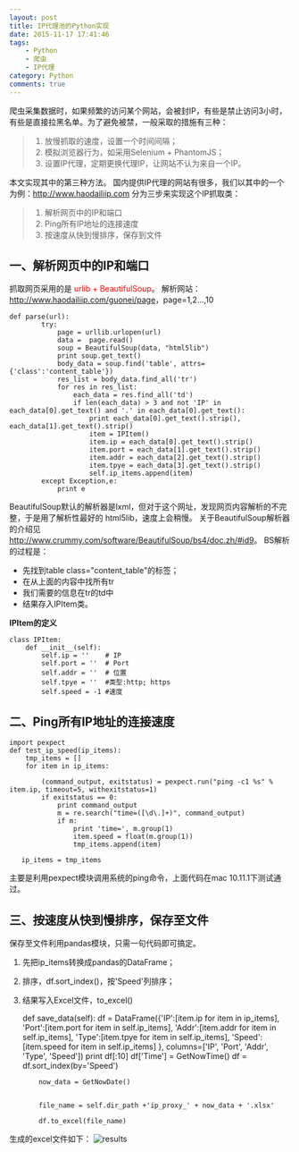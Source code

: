 ```yaml
---
layout: post
title: IP代理池的Python实现
date: 2015-11-17 17:41:46
tags: 
	- Python
	- 爬虫 
	- IP代理
category: Python
comments: true
---
```


爬虫采集数据时，如果频繁的访问某个网站，会被封IP，有些是禁止访问3小时，有些是直接拉黑名单。为了避免被禁，一般采取的措施有三种：
> 1. 放慢抓取的速度，设置一个时间间隔；
> 2. 模拟浏览器行为，如采用Selenium + PhantomJS；
> 3. 设置IP代理，定期更换代理IP，让网站不认为来自一个IP。
<!-- more -->
本文实现其中的第三种方法。
国内提供IP代理的网站有很多，我们以其中的一个为例：<http://www.haodailiip.com> 
分为三步来实现这个IP抓取类：
> 1. 解析网页中的IP和端口
> 2. Ping所有IP地址的连接速度 
> 3. 按速度从快到慢排序，保存到文件



## 一、解析网页中的IP和端口
抓取网页采用的是<font color=red> urlib + BeautifulSoup</font>。
解析网站：<http://www.haodailiip.com/guonei/page>，page=1,2...,10
    
	def parse(url):
	        try:
	            page = urllib.urlopen(url)
	            data =  page.read()
	            soup = BeautifulSoup(data, "html5lib")
	            print soup.get_text()
	            body_data = soup.find('table', attrs={'class':'content_table'})
	            res_list = body_data.find_all('tr')
	            for res in res_list:
	                each_data = res.find_all('td')
	                if len(each_data) > 3 and not 'IP' in each_data[0].get_text() and '.' in each_data[0].get_text():
	                    print each_data[0].get_text().strip(), each_data[1].get_text().strip()
	                    item = IPItem()
	                    item.ip = each_data[0].get_text().strip()
	                    item.port = each_data[1].get_text().strip()
	                    item.addr = each_data[2].get_text().strip()
	                    item.tpye = each_data[3].get_text().strip()
	                    self.ip_items.append(item)
	        except Exception,e:
	            print e

BeautifulSoup默认的解析器是lxml，但对于这个网址，发现网页内容解析的不完整，于是用了解析性最好的 html5lib，速度上会稍慢。
关于BeautifulSoup解析器的介绍见<http://www.crummy.com/software/BeautifulSoup/bs4/doc.zh/#id9>。
BS解析的过程是：
 * 先找到table class="content_table"的标签；
 * 在从上面的内容中找所有tr
 * 我们需要的信息在tr的td中
 * 结果存入IPItem类。



**IPItem的定义**
       
	class IPItem:
	    def __init__(self):
	        self.ip = ''    # IP
	        self.port = ''  # Port
	        self.addr = ''  # 位置
	        self.tpye = ''  #类型:http; https
	        self.speed = -1 #速度
        
## 二、Ping所有IP地址的连接速度 

    import pexpect
    def test_ip_speed(ip_items):
        tmp_items = []
        for item in ip_items:
	
            (command_output, exitstatus) = pexpect.run("ping -c1 %s" % item.ip, timeout=5, withexitstatus=1)
            if exitstatus == 0:
                print command_output
                m = re.search("time=([\d\.]+)", command_output)
                if m:
                    print 'time=', m.group(1)
                    item.speed = float(m.group(1))
                    tmp_items.append(item)
	
       ip_items = tmp_items
 
主要是利用pexpect模块调用系统的ping命令，上面代码在mac 10.11.1下测试通过。

## 三、按速度从快到慢排序，保存至文件
保存至文件利用pandas模块，只需一句代码即可搞定。
 1. 先把ip_items转换成pandas的DataFrame；
 2. 排序，df.sort_index()，按'Speed'列排序；
 3. 结果写入Excel文件，to_excel()

    
	def save_data(self):
	        df = DataFrame({'IP':[item.ip for item in ip_items],
	                        'Port':[item.port for item in self.ip_items],
	                        'Addr':[item.addr for item in self.ip_items],
	                        'Type':[item.tpye for item in self.ip_items],
	                        'Speed':[item.speed for item in self.ip_items]
	                        }, columns=['IP', 'Port', 'Addr', 'Type', 'Speed'])
	        print df[:10]
	        df['Time'] = GetNowTime()
	        df = df.sort_index(by='Speed')
	
	        now_data = GetNowDate()
	
	
	        file_name = self.dir_path +'ip_proxy_' + now_data + '.xlsx'
	
	        df.to_excel(file_name)

生成的excel文件如下：
![results](http://7xo67b.com1.z0.glb.clouddn.com/ip_results.png)
                                                                                                                                                         


